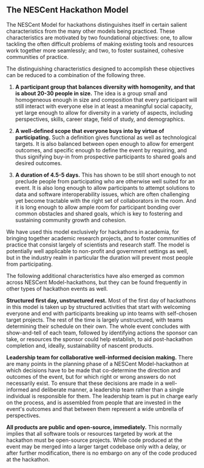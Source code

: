 ## The NESCent Hackathon Model

The NESCent Model for hackathons distinguishes itself in certain
salient characteristics from the many other models being
practiced. These characteristics are motivated by two foundational
objectives: one, to allow tackling the often difficult problems of
making existing tools and resources work together more seamlessly; and
two, to foster sustained, cohesive communities of practice.

The distinguishing characteristics designed to accomplish these
objectives can be reduced to a combination of the following three.

1. **A participant group that balances diversity with homogenity, and
   that is about 20-30 people in size.** The idea is a group small and
   homogeneous enough in size and composition that every participant
   will still interact with everyone else in at least a meaningful
   social capacity, yet large enough to allow for diversity in a
   variety of aspects, including perspectives, skills, career stage,
   field of study, and demographics.

2. **A well-defined scope that everyone buys into by virtue of
   participating.** Such a definition gives functional as well as
   technological targets. It is also balanced between open enough to
   allow for emergent outcomes, and specific enough to define the
   event by requiring, and thus signifying buy-in from prospective
   participants to shared goals and desired outcomes.

3. **A duration of 4.5-5 days.** This has shown to be still short enough
   to not preclude people from participating who are otherwise well
   suited for an event. It is also long enough to allow participants
   to attempt solutions to data and software interoperability issues,
   which are often challenging yet become tractable with the right set
   of collaborators in the room. And it is long enough to allow ample
   room for participant bonding over common obstacles and shared
   goals, which is key to fostering and sustaining community
   growth and cohesion.

We have used this model exclusively for hackathons in academia, for
bringing together academic research projects, and to foster
communities of practice that consist largely of scientists and
research staff. The model is potentially well applicable to non-profit
and government settings as well, but in the industry realm in
particular the duration will prevent most people from participating.

The following additional characteristics have also emerged as common
across NESCent Model-hackathons, but they can be found frequently in other
types of hackathon events as well.

**Structured first day, unstructured rest.** Most of the first day of
hackathons in this model is taken up by structured activities that
start with welcoming everyone and end with participants breaking up
into teams with self-chosen target projects. The rest of the time is
largely unstructured, with teams determining their schedule on their
own. The whole event concludes with show-and-tell of each team,
followed by identifying actions the sponsor can take, or resources the
sponsor could help establish, to aid post-hackathon completion and,
ideally, sustainability of nascent products.

**Leadership team for collaborative well-informed decision making.**
There are many points in the planning phase of a NESCent
Model-hackathon at which decisions have to be made that co-determine
the direction and outcomes of the event, but for which right or wrong
answers do not necessarily exist. To ensure that these decisions are
made in a well-informed and deliberate manner, a leadership team
rather than a single individual is responsible for them. The
leadership team is put in charge early on the process, and is
assembled from people that are invested in the event's outcomes and
that between them represent a wide umbrella of perspectives.

**All products are public and open-source, immediately.** This
normally implies that all software tools or resources targeted by work
at the hackathon must be open-source projects. While code produced at
the event may be merged into a larger target codebase only with a
delay, or after further modification, there is no embargo on any of
the code produced at the hackathon.
